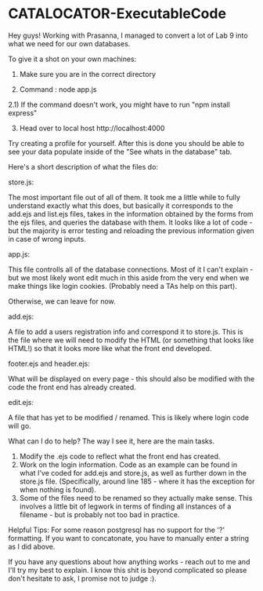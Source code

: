 # CATALOCATOR-ExecutableCode

Hey guys! 
Working with Prasanna, I managed to convert a lot of Lab 9 into what we need for our own databases.

To give it a shot on your own machines:

1) Make sure you are in the correct directory

2) Command : node app.js

2.1) If the command doesn't work, you might have to run "npm install express"

3) Head over to local host http://localhost:4000

Try creating a profile for yourself. After this is done you should be able to see your 
data populate inside of the "See whats in the database" tab.

Here's a short description of what the files do:

store.js:

The most important file out of all of them. It took me a little while to fully understand exactly what this does, but
basically it corresponds to the add.ejs and list.ejs files, takes in the information obtained by the forms from
the ejs files, and queries the database with them. It looks like a lot of code - but the majority is error testing
and reloading the previous information given in case of wrong inputs. 

app.js:

This file controlls all of the database connections. Most of it I can't explain - but we most likely wont edit much in this
aside from the very end when we make things like login cookies. (Probably need a TAs help on this part).

Otherwise, we can leave for now.

add.ejs:

A file to add a users registration info and correspond it to store.js. This is the file where we will need to modify the HTML
(or something that looks like HTML!) so that it looks more like what the front end developed.

footer.ejs and header.ejs:

What will be displayed on every page - this should also be modified with the code the front end has already created.

edit.ejs:

A file that has yet to be modified / renamed. This is likely where login code will go.


What can I do to help?
The way I see it, here are the main tasks.
1) Modify the .ejs code to reflect what the front end has created.
2) Work on the login information. Code as an example can be found in what I've coded for add.ejs and store.js, as well as
further down in the store.js file. (Specifically, around line 185 - where it has the exception for when nothing is found).
3) Some of the files need to be renamed so they actually make sense. This involves a little bit of legwork in terms
of finding all instances of a filename - but is probably not too bad in practice.



Helpful Tips:
For some reason postgresql has no support for the '?' formatting. If you want to concatonate, you have to manually enter a
string as I did above.

If you have any questions about how anything works - reach out to me and I'll try my best to explain. I know this shit
is beyond complicated so please don't hesitate to ask, I promise not to judge :).
